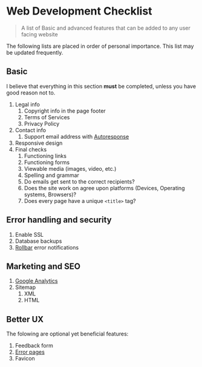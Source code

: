 Web Development Checklist
==========================

> A list of Basic and advanced features that can be added to any user facing website

The following lists are placed in order of personal importance. This list may be updated frequently.

## Basic

I believe that everything in this section **must** be completed, unless you have good reason not to.

1. Legal info
    1. Copyright info in the page footer
    1. Terms of Services
    1. Privacy Policy
1. Contact info
    1. Support email address with [Autoresponse](https://status-page-blog.herokuapp.com/customer-service-email)
1. Responsive design
1. Final checks
    1. Functioning links
    1. Functioning forms
    1. Viewable media (images, video, etc.)
    1. Spelling and grammar
    1. Do emails get sent to the correct recipients?
    1. Does the site work on agree upon platforms (Devices, Operating systems, Browsers)?
    1. Does every page have a unique `<title>` tag?

## Error handling and security

1. Enable SSL
1. Database backups
1. [Rollbar](https://rollbar.com/) error notifications

## Marketing and SEO

1. [Google Analytics](https://www.google.com/analytics)
1. Sitemap
    1. XML
    1. HTML

## Better UX

The folowing are optional yet beneficial features:

1. Feedback form
1. [Error pages](error_pages)
1. Favicon
